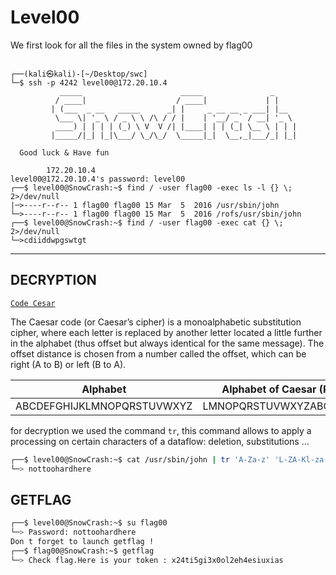 # Level00

We first look for all the files in the system owned by flag00

```shell

┌──(kali㉿kali)-[~/Desktop/swc]
└─$ ssh -p 4242 level00@172.20.10.4
           _____                      _____               _     
          / ____|                    / ____|             | |    
         | (___  _ __   _____      _| |     _ __ __ _ ___| |__  
          \___ \| '_ \ / _ \ \ /\ / / |    | '__/ _` / __| '_ \ 
          ____) | | | | (_) \ V  V /| |____| | | (_| \__ \ | | |
         |_____/|_| |_|\___/ \_/\_/  \_____|_|  \__,_|___/_| |_|
                                                        
  Good luck & Have fun

        172.20.10.4 
level00@172.20.10.4's password: level00
┌──$ level00@SnowCrash:~$ find / -user flag00 -exec ls -l {} \; 2>/dev/null
|─>----r--r-- 1 flag00 flag00 15 Mar  5  2016 /usr/sbin/john
└─>----r--r-- 1 flag00 flag00 15 Mar  5  2016 /rofs/usr/sbin/john
┌──$ level00@SnowCrash:~$ find / -user flag00 -exec cat {} \; 2>/dev/null
└─>cdiiddwpgswtgt

```

_________

## DECRYPTION

[`Code Cesar`](https://www.dcode.fr/chiffre-cesar)

The Caesar code (or Caesar’s cipher) is a monoalphabetic substitution cipher, where each letter is replaced by another letter located a little further in the alphabet (thus offset but always identical for the same message). The offset distance is chosen from a number called the offset, which can be right (A to B) or left (B to A).

Alphabet                   | Alphabet of Caesar (ROT11)
-------------------------- | --------------------------
ABCDEFGHIJKLMNOPQRSTUVWXYZ | LMNOPQRSTUVWXYZABCDEFGHIJK

for decryption we used the command `tr`, this command allows to apply a processing on certain characters of a dataflow: deletion, substitutions ...

```bash
┌──$ level00@SnowCrash:~$ cat /usr/sbin/john | tr 'A-Za-z' 'L-ZA-Kl-za-k'
└─> nottoohardhere

```

## GETFLAG

```bash
┌──$ level00@SnowCrash:~$ su flag00
└─> Password: nottoohardhere
Don t forget to launch getflag !
┌──$ flag00@SnowCrash:~$ getflag
└─> Check flag.Here is your token : x24ti5gi3x0ol2eh4esiuxias
```
